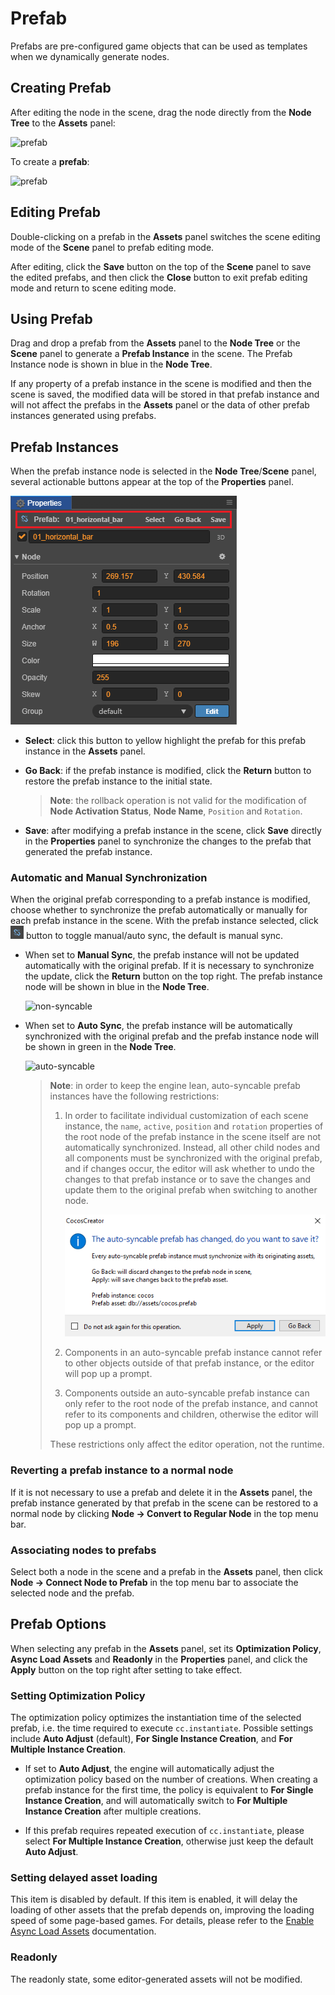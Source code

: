 # Prefab

Prefabs are pre-configured game objects that can be used as templates when we dynamically generate nodes.

## Creating Prefab

After editing the node in the scene, drag the node directly from the **Node Tree** to the **Assets** panel:

![prefab](prefab/create.png)

To create a **prefab**:

![prefab](prefab/created.png)

## Editing Prefab

Double-clicking on a prefab in the **Assets** panel switches the scene editing mode of the **Scene** panel to prefab editing mode.

After editing, click the **Save** button on the top of the **Scene** panel to save the edited prefabs, and then click the **Close** button to exit prefab editing mode and return to scene editing mode.

## Using Prefab

Drag and drop a prefab from the **Assets** panel to the **Node Tree** or the **Scene** panel to generate a **Prefab Instance** in the scene. The Prefab Instance node is shown in blue in the **Node Tree**.

If any property of a prefab instance in the scene is modified and then the scene is saved, the modified data will be stored in that prefab instance and will not affect the prefabs in the **Assets** panel or the data of other prefab instances generated using prefabs.

## Prefab Instances

When the prefab instance node is selected in the **Node Tree**/**Scene** panel, several actionable buttons appear at the top of the **Properties** panel.

![edit in scene](prefab/edit-in-scene.png)

- **Select**: click this button to yellow highlight the prefab for this prefab instance in the **Assets** panel.

- **Go Back**: if the prefab instance is modified, click the **Return** button to restore the prefab instance to the initial state.

  > **Note**: the rollback operation is not valid for the modification of **Node Activation Status**, **Node Name**, `Position` and `Rotation`.

- **Save**: after modifying a prefab instance in the scene, click **Save** directly in the **Properties** panel to synchronize the changes to the prefab that generated the prefab instance.

### Automatic and Manual Synchronization

When the original prefab corresponding to a prefab instance is modified, choose whether to synchronize the prefab automatically or manually for each prefab instance in the scene. With the prefab instance selected, click ![prefab syn](prefab/prefab-sync.png) button to toggle manual/auto sync, the default is manual sync.

- When set to **Manual Sync**, the prefab instance will not be updated automatically with the original prefab. If it is necessary to synchronize the update, click the **Return** button on the top right. The prefab instance node will be shown in blue in the **Node Tree**.

  ![non-syncable](prefab/non-syncable.png)

- When set to **Auto Sync**, the prefab instance will be automatically synchronized with the original prefab and the prefab instance node will be shown in green in the **Node Tree**.

  ![auto-syncable](prefab/auto-syncable.png)

  > **Note**: in order to keep the engine lean, auto-syncable prefab instances have the following restrictions:
  >
  > 1. In order to facilitate individual customization of each scene instance, the `name`, `active`, `position` and `rotation` properties of the root node of the prefab instance in the scene itself are not automatically synchronized. Instead, all other child nodes and all components must be synchronized with the original prefab, and if changes occur, the editor will ask whether to undo the changes to that prefab instance or to save the changes and update them to the original prefab when switching to another node.
  >
  >    ![change auto prefab](prefab/change-auto-prefab.png)
  >
  > 2. Components in an auto-syncable prefab instance cannot refer to other objects outside of that prefab instance, or the editor will pop up a prompt.
  > 
  > 3. Components outside an auto-syncable prefab instance can only refer to the root node of the prefab instance, and cannot refer to its components and children, otherwise the editor will pop up a prompt.
  >
  > These restrictions only affect the editor operation, not the runtime.

### Reverting a prefab instance to a normal node

If it is not necessary to use a prefab and delete it in the **Assets** panel, the prefab instance generated by that prefab in the scene can be restored to a normal node by clicking **Node -> Convert to Regular Node** in the top menu bar.

### Associating nodes to prefabs

Select both a node in the scene and a prefab in the **Assets** panel, then click **Node -> Connect Node to Prefab** in the top menu bar to associate the selected node and the prefab.

## Prefab Options

When selecting any prefab in the **Assets** panel, set its **Optimization Policy**, **Async Load Assets** and **Readonly** in the **Properties** panel, and click the **Apply** button on the top right after setting to take effect.

### Setting Optimization Policy

The optimization policy optimizes the instantiation time of the selected prefab, i.e. the time required to execute `cc.instantiate`. Possible settings include **Auto Adjust** (default), **For Single Instance Creation**, and **For Multiple Instance Creation**.

- If set to **Auto Adjust**, the engine will automatically adjust the optimization policy based on the number of creations. When creating a prefab instance for the first time, the policy is equivalent to **For Single Instance Creation**, and will automatically switch to **For Multiple Instance Creation** after multiple creations.

- If this prefab requires repeated execution of `cc.instantiate`, please select **For Multiple Instance Creation**, otherwise just keep the default **Auto Adjust**.

### Setting delayed asset loading

This item is disabled by default. If this item is enabled, it will delay the loading of other assets that the prefab depends on, improving the loading speed of some page-based games. For details, please refer to the [Enable Async Load Assets](scene-managing.md#enable-async-load-assets) documentation.

### Readonly

The readonly state, some editor-generated assets will not be modified.

